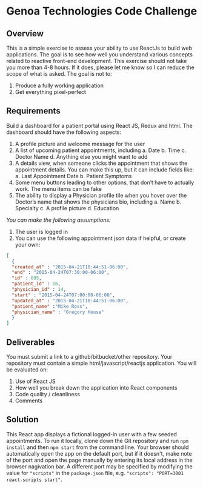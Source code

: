 # Genoa Technologies Code Challenge

## Overview
This is a simple exercise to assess your ability to use ReactJs to build web applications. The
goal is to see how well you understand various concepts related to reactive front-end
development. This exercise should not take you more than 4-8 hours. If it does, please let me
know so I can reduce the scope of what is asked. The goal is not to​:
1. Produce a fully working application
2. Get everything pixel-perfect

## Requirements
Build a dashboard for a patient portal using React JS, Redux and html. The dashboard should
have the following aspects:
1. A profile picture and welcome message for the user
2. A list of upcoming patient appointments, including
a. Date
b. Time
c. Doctor Name
d. Anything else you might want to add
3. A details view, when someone clicks the appointment that shows the appointment
details. You can make this up, but it can include fields like:
a. Last Appointment Date
b. Patient Symptoms
4. Some menu buttons leading to other options, that don’t have to actually work. The menu
items can be fake
5. The ability to display a Physician profile tile when you hover over the Doctor’s name that
shows the physicians bio, including
a. Name
b. Specialty
c. A profile picture
d. Education

*You can make the following assumptions:*
1. The user is logged in
2. You can use the following appointment json data if helpful, or create your own:
```json
[
  {
  "created_at" : "2015-04-21T10:44:51-06:00",
  "end" : "2015-04-24T07:30:00-06:00",
  "id" : 695,
  "patient_id" : 16,
  "physician_id" : 14,
  "start" : "2015-04-24T07:00:00-06:00",
  "updated_at" : "2015-04-21T10:44:51-06:00",
  "patient_name" :"Mike Ross",
  "physician_name" : "Gregory House"
  }
]
```

## Deliverables
You must submit a link to a github/bitbucket/other repository. Your repository must contain a
simple html/javascript/reactjs application.
You will be evaluated on:
1. Use of React JS
2. How well you break down the application into React components
3. Code quality / cleanliness
4. Comments

## Solution
This React app displays a fictional logged-in user with a few seeded appointments. To run it locally, clone down the Git repository and run `npm install` and then `npm start` from the command line. Your browser should automatically open the app on the default port, but if it doesn't, make note of the port and open the page manually by entering its local address in the browser nagivation bar. A different port may be specified by modifying the value for `"scripts"` in the `package.json` file, e.g. `"scripts": "PORT=3001 react-scripts start"`.
